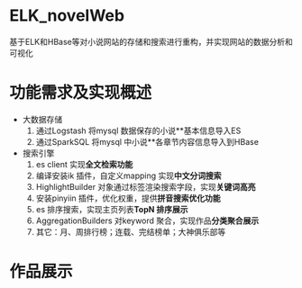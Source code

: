 # ELK_novelWeb
基于ELK和HBase等对小说网站的存储和搜索进行重构，并实现网站的数据分析和可视化


# 功能需求及实现概述
- 大数据存储
  1. 通过Logstash 将mysql 数据保存的小说**基本信息导入ES
  2. 通过SparkSQL 将mysql 中小说**各章节内容信息导入到HBase
- 搜索引擎
  1. es client 实现**全文检索功能**
  2. 编译安装ik 插件，自定义mapping 实现**中文分词搜索**
  3. HighlightBuilder 对象通过标签渲染搜索字段，实现**关键词高亮**
  4. 安装pinyiin 插件，优化权重，提供**拼音搜索优化功能**
  5. es 排序搜索，实现主页列表**TopN 排序展示**
  6. AggregationBuilders 对keyword 聚合，实现作品**分类聚合展示**
  7. 其它：月、周排行榜；连载、完结榜单；大神俱乐部等

# 作品展示




